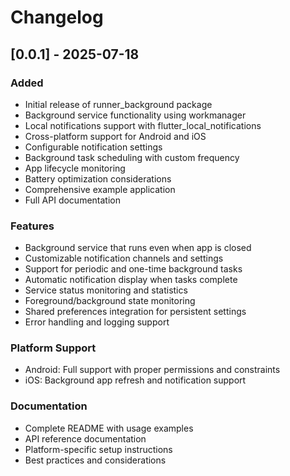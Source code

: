 # Changelog

## [0.0.1] - 2025-07-18

### Added

- Initial release of runner_background package
- Background service functionality using workmanager
- Local notifications support with flutter_local_notifications
- Cross-platform support for Android and iOS
- Configurable notification settings
- Background task scheduling with custom frequency
- App lifecycle monitoring
- Battery optimization considerations
- Comprehensive example application
- Full API documentation

### Features

- Background service that runs even when app is closed
- Customizable notification channels and settings
- Support for periodic and one-time background tasks
- Automatic notification display when tasks complete
- Service status monitoring and statistics
- Foreground/background state monitoring
- Shared preferences integration for persistent settings
- Error handling and logging support

### Platform Support

- Android: Full support with proper permissions and constraints
- iOS: Background app refresh and notification support

### Documentation

- Complete README with usage examples
- API reference documentation
- Platform-specific setup instructions
- Best practices and considerations
